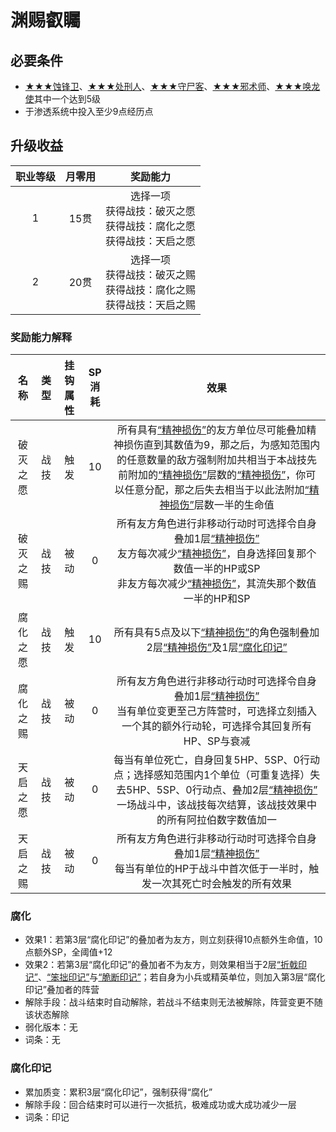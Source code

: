 # 渊赐叡矚

## 必要条件

* <a href="../bladecorroder" target="_blank">★★★蚀锋卫</a>、<a href="../executioner" target="_blank">★★★处刑人</a>、<a href="../bodykeeper" target="_blank">★★★守尸客</a>、<a href="../cultwizard" target="_blank">★★★邪术师</a>、<a href="../dragonsummoner" target="_blank">★★★唤龙使</a>其中一个达到5级
* 于渗透系统中投入至少9点经历点

## 升级收益

职业等级|月零用|奖励能力
:--:|:--:|:--:
1|15贯|选择一项<br>获得战技：破灭之愿<br>获得战技：腐化之愿<br>获得战技：天启之愿
2|20贯|选择一项<br>获得战技：破灭之赐<br>获得战技：腐化之赐<br>获得战技：天启之赐

### 奖励能力解释

名称|类型|挂钩属性|SP消耗|效果
:--:|:--:|:--:|:--:|:--:
破灭之愿|战技|触发|10|所有具有<a href="../../../../status/mark/#精神损伤" target="_blank">“精神损伤”</a>的友方单位尽可能叠加精神损伤直到其数值为9，那之后，为感知范围内的任意数量的敌方强制附加共相当于本战技先前附加的<a href="../../../../status/mark/#精神损伤" target="_blank">“精神损伤”</a>层数的<a href="../../../../status/mark/#精神损伤" target="_blank">“精神损伤”</a>，你可以任意分配，那之后失去相当于以此法附加<a href="../../../../status/mark/#精神损伤" target="_blank">“精神损伤”</a>层数一半的生命值
破灭之赐|战技|被动|0|所有友方角色进行非移动行动时可选择令自身叠加1层<a href="../../../../status/mark/#精神损伤" target="_blank">“精神损伤”</a><br>友方每次减少<a href="../../../../status/mark/#精神损伤" target="_blank">“精神损伤”</a>，自身选择回复那个数值一半的HP或SP<br>非友方每次减少<a href="../../../../status/mark/#精神损伤" target="_blank">“精神损伤”</a>，其流失那个数值一半的HP和SP
腐化之愿|战技|触发|10|所有具有5点及以下<a href="../../../../status/mark/#精神损伤" target="_blank">“精神损伤”</a>的角色强制叠加2层<a href="../../../../status/mark/#精神损伤" target="_blank">“精神损伤”</a>及1层<a href="../../../../status/mark/#腐化印记" target="_blank">“腐化印记”</a>
腐化之赐|战技|被动|0|所有友方角色进行非移动行动时可选择令自身叠加1层<a href="../../../../status/mark/#精神损伤" target="_blank">“精神损伤”</a><br>当有单位变更至己方阵营时，可选择立刻插入一个其的额外行动轮，可选择令其回复所有HP、SP与衰减
天启之愿|战技|被动|0|每当有单位死亡，自身回复5HP、5SP、0行动点；选择感知范围内1个单位（可重复选择）失去5HP、5SP、0行动点、叠加2层<a href="../../../../status/mark/#精神损伤" target="_blank">“精神损伤”</a><br>一场战斗中，该战技每次结算，该战技效果中的所有阿拉伯数字数值加一
天启之赐|战技|被动|0|所有友方角色进行非移动行动时可选择令自身叠加1层<a href="../../../../status/mark/#精神损伤" target="_blank">“精神损伤”</a><br>每当有单位的HP于战斗中首次低于一半时，触发一次其死亡时会触发的所有效果

### <h id="腐化">腐化</h>

* 效果1：若第3层“腐化印记”的叠加者为友方，则立刻获得10点额外生命值，10点额外SP，全阈值+12
* 效果2：若第3层“腐化印记”的叠加者不为友方，则效果相当于2层<a href="../../../../status/mark/#折戟印记" target="_blank">“折戟印记”</a>、<a href="../../status/mark/#笨拙印记" target="_blank">“笨拙印记”</a>与<a href="../../status/mark/#脆断印记" target="_blank">“脆断印记”</a>；若自身为小兵或精英单位，则加入第3层“腐化印记”叠加者的阵营
* 解除手段：战斗结束时自动解除，若战斗不结束则无法被解除，阵营变更不随该状态解除
* 弱化版本：无
* 词条：无

### <h id="腐化印记">腐化印记</h>

* 累加质变：累积3层“腐化印记”，强制获得“腐化”
* 解除手段：回合结束时可以进行一次抵抗，极难成功或大成功减少一层
* 词条：印记
